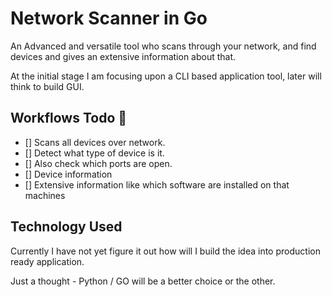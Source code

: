 # Network Scanner in Go
An Advanced and versatile tool who scans through your network, and find devices and gives an extensive information about that.

At the initial stage I am focusing upon a CLI based application tool, later will think to build GUI.

## Workflows Todo 🤞

- [] Scans all devices over network.
- [] Detect what type of device is it.
- [] Also check which ports are open.
- [] Device information
- [] Extensive information like which software are installed on that machines

## Technology Used

Currently I have not yet figure it out how will I build the idea into production ready application.

Just a thought - Python / GO will be a better choice or the other.